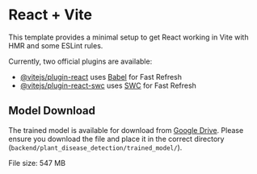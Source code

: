 # React + Vite

This template provides a minimal setup to get React working in Vite with HMR and some ESLint rules.

Currently, two official plugins are available:

- [@vitejs/plugin-react](https://github.com/vitejs/vite-plugin-react/blob/main/packages/plugin-react/README.md) uses [Babel](https://babeljs.io/) for Fast Refresh
- [@vitejs/plugin-react-swc](https://github.com/vitejs/vite-plugin-react-swc) uses [SWC](https://swc.rs/) for Fast Refresh

## Model Download

The trained model is available for download from [Google Drive](https://drive.google.com/file/d/1K0v36Gh__yR4s_0f55LEdxq2bLghxkqO/view?usp=drive_link). Please ensure you download the file and place it in the correct directory (`backend/plant_disease_detection/trained_model/`).

File size: 547 MB
